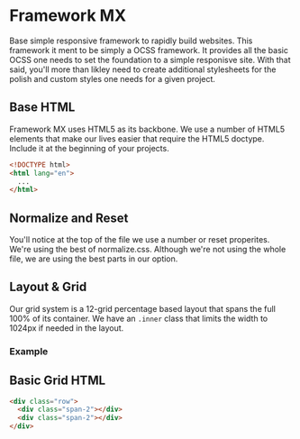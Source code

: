 Framework MX
============
Base simple responsive framework to rapidly build websites.  This framework it ment to be simply a OCSS framework.  It provides all the basic OCSS one needs to set the foundation to a simple responisve site. With that said, you'll more than likley need to create additional stylesheets for the polish and custom styles one needs for a given project.

## Base HTML
Framework MX uses HTML5 as its backbone.  We use a number of HTML5 elements that make our lives easier that require the HTML5 doctype.  Include it at the beginning of your projects.

```html
<!DOCTYPE html>
<html lang="en">
  ...
</html>
```

## Normalize and Reset
You'll notice at the top of the file we use a number or reset properites.  We're using the best of normalize.css.  Although we're not using the whole file, we are using the best parts in our option.


## Layout & Grid
Our grid system is a 12-grid percentage based layout that spans the full 100% of its container. We have an ```.inner``` class that limits the width to 1024px if needed in the layout.

### Example
<div class="row">
  <div class="span-2"></div>
  <div class="span-2"></div>
</div>


## Basic Grid HTML
```html
<div class="row">
  <div class="span-2"></div>
  <div class="span-2"></div>
</div>
```

